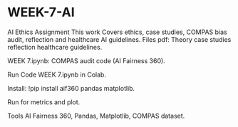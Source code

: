 # WEEK-7-AI

AI Ethics Assignment
This work Covers ethics, case studies, COMPAS bias audit, reflection and healthcare AI guidelines.
Files
pdf: Theory case studies reflection healthcare guidelines.  

WEEK 7.ipynb: COMPAS audit code (AI Fairness 360).  

Run Code
WEEK 7.ipynb in Colab.  

Install: !pip install aif360 pandas matplotlib.  

Run for metrics and plot.

Tools
AI Fairness 360, Pandas, Matplotlib, COMPAS dataset.

